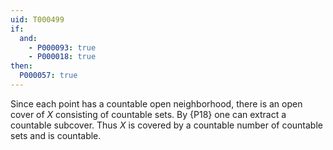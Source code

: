 ```yaml
---
uid: T000499
if:
  and:
    - P000093: true
    - P000018: true
then:
  P000057: true
---
```


Since each point has a countable open neighborhood, there is an open cover of $X$ consisting of countable sets.  By {P18} one can extract a countable subcover.  Thus $X$ is covered by a countable number of countable sets and is countable.
